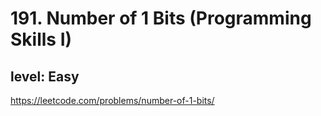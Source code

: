 # 191. Number of 1 Bits (Programming Skills I)
## level: Easy

https://leetcode.com/problems/number-of-1-bits/

